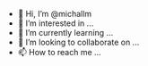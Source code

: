 - 👋 Hi, I’m @michallm
- 👀 I’m interested in ...
- 🌱 I’m currently learning ...
- 💞️ I’m looking to collaborate on ...
- 📫 How to reach me ...

<!---
michallm/michallm is a ✨ special ✨ repository because its `README.md` (this file) appears on your GitHub profile.
You can click the Preview link to take a look at your changes.
--->
